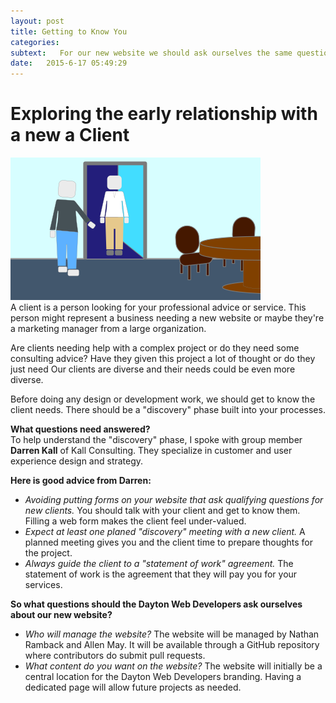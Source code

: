 ```yaml
---
layout: post
title: Getting to Know You
categories: 
subtext:   For our new website we should ask ourselves the same questions we should ask our clients. Let's take a closer look at the early discussions with a new client project.
date:   2015-6-17 05:49:29
---
```

# Exploring the early relationship with a new a Client #  
<img src="/images/ClientMeeting.svg" alt="Client Meeting" >  

<div class="well" id="wells">A client is a person looking for your professional advice or service. This person might represent a business needing a new website or maybe they're a marketing manager from a large organization.</div>

Are clients needing help with a complex project or do they need some consulting advice? Have they given this project a lot of thought or do they just need Our clients are diverse and their needs could be even more diverse.  

Before doing any design or development work, we should get to know the client needs. There should be a "discovery" phase built into your processes.

**What questions need answered?**  
To help understand the "discovery" phase, I spoke with group member **Darren Kall** of Kall Consulting. They specialize in customer and user experience design and strategy.

**Here is good advice from Darren:**  
*   *Avoiding putting forms on your website that ask qualifying questions for new clients.* You should talk with your client and get to know them. Filling a web form makes the client feel under-valued.  
*   *Expect at least one planed "discovery" meeting with a new client.* A planned meeting gives you and the client time to prepare thoughts for the project.  
*   *Always guide the client to a "statement of work" agreement.* The statement of work is the agreement that they will pay you for your services.  

**So what questions should the Dayton Web Developers ask ourselves about our new website?**  
*   *Who will manage the website?* The website will be managed by Nathan Ramback and Allen May. It will be available through a GitHub repository where contributors do submit pull requests.  
*   *What content do you want on the website?* The website will initially be a central location for the Dayton Web Developers branding. Having a dedicated page will allow future projects as needed.





